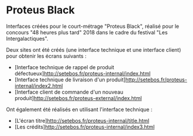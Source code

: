 # Proteus Black

Interfaces créées pour le court-métrage "Proteus Black", réalisé pour le concours "48 heures plus tard" 2018 dans le cadre du festival "Les Intergalactiques".

Deux sites ont été créés (une interface technique et une interface client) pour obtenir les écrans suivants :

* [Interface technique de rappel de produit défectueux]http://setebos.fr/proteus-internal/index.html
* [Interface technique de livraison d'un produit]http://setebos.fr/proteus-internal/index2.html
* [Interface client de commande d'un nouveau produit]http://setebos.fr/proteus-external/index.html

Ont également été réalisés en utilisant l'interface technique :
* [L'écran titre]http://setebos.fr/proteus-internal/title.html
* [Les crédits]http://setebos.fr/proteus-internal/index3.html

